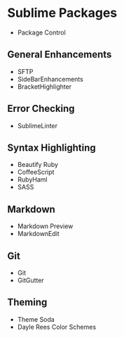 # Sublime Packages

+ Package Control

## General Enhancements

+ SFTP
+ SideBarEnhancements
+ BracketHighlighter

## Error Checking

+ SublimeLinter

## Syntax Highlighting

+ Beautify Ruby
+ CoffeeScript
+ RubyHaml
+ SASS

## Markdown

+ Markdown Preview
+ MarkdownEdit

## Git

+ Git
+ GitGutter

## Theming

+ Theme Soda
+ Dayle Rees Color Schemes